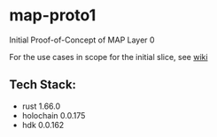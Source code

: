 # map-proto1
Initial Proof-of-Concept of MAP Layer 0

For the use cases in scope for the initial slice, see [wiki](https://github.com/evomimic/map-proto1/wiki)

## Tech Stack:
* rust 1.66.0
* holochain 0.0.175
* hdk 0.0.162

